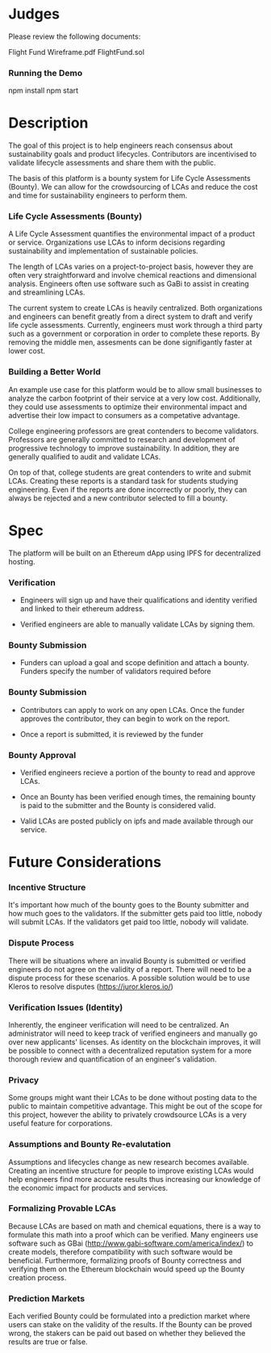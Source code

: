 # Judges

Please review the following documents: 

Flight Fund Wireframe.pdf
FlightFund.sol

### Running the Demo

npm install
npm start

# Description

The goal of this project is to help engineers reach consensus about sustainability goals and product lifecycles. Contributors are incentivised to validate lifecycle assessments and share them with the public.

The basis of this platform is a bounty system for Life Cycle Assessments (Bounty). We can allow for the crowdsourcing of LCAs and reduce the cost and time for sustainability engineers to perform them.

### Life Cycle Assessments (Bounty)

A Life Cycle Assessment quantifies the environmental impact of a product or service. Organizations use LCAs to inform decisions regarding sustainability and implementation of sustainable policies.

The length of LCAs varies on a project-to-project basis, however they are often very straightforward and involve chemical reactions and dimensional analysis. Engineers often use software such as GaBi to assist in creating and streamlining LCAs.

The current system to create LCAs is heavily centralized. Both organizations and engineers can benefit greatly from a direct system to draft and verify life cycle assessments. Currently, engineers must work through a third party such as a government or corporation in order to complete these reports. By removing the middle men, assesments can be done signifigantly faster at lower cost.

### Building a Better World

An example use case for this platform would be to allow small businesses to analyze the carbon footprint of their service at a very low cost. Additionally, they could use assessments to optimize their environmental impact and advertise their low impact to consumers as a competative advantage.

College engineering professors are great contenders to become validators. Professors are generally committed to research and development of progressive technology to improve sustainability. In addition, they are generally qualified to audit and validate LCAs.

On top of that, college students are great contenders to write and submit LCAs. Creating these reports is a standard task for students studying engineering. Even if the reports are done incorrectly or poorly, they can always be rejected and a new contributor selected to fill a bounty.

# Spec

The platform will be built on an Ethereum dApp using IPFS for decentralized hosting.

### Verification

* Engineers will sign up and have their qualifications and identity verified and linked to their ethereum address.

* Verified engineers are able to manually validate LCAs by signing them.

### Bounty Submission

* Funders can upload a goal and scope definition and attach a bounty. Funders specify the number of validators required before 

### Bounty Submission

* Contributors can apply to work on any open LCAs. Once the funder approves the contributor, they can begin to work on the report.

* Once a report is submitted, it is reviewed by the funder

### Bounty Approval

* Verified engineers recieve a portion of the bounty to read and approve LCAs.

* Once an Bounty has been verified enough times, the remaining bounty is paid to the submitter and the Bounty is considered valid.

* Valid LCAs are posted publicly on ipfs and made available through our service.

# Future Considerations

### Incentive Structure

It's important how much of the bounty goes to the Bounty submitter and how much goes to the validators. If the submitter gets paid too little, nobody will submit LCAs. If the validators get paid too little, nobody will validate.

### Dispute Process

There will be situations where an invalid Bounty is submitted or verified engineers do not agree on the validity of a report. There will need to be a dispute process for these scenarios. A possible solution would be to use Kleros to resolve disputes (https://juror.kleros.io/)

### Verification Issues (Identity)

Inherently, the engineer verification will need to be centralized. An administrator will need to keep track of verified engineers and manually go over new applicants' licenses. As identity on the blockchain improves, it will be possible to connect with a decentralized reputation system for a more thorough review and quantification of an engineer's validation.

### Privacy

Some groups might want their LCAs to be done without posting data to the public to maintain competitive advantage. This might be out of the scope for this project, however the ability to privately crowdsource LCAs is a very useful feature for corporations.

### Assumptions and Bounty Re-evalutation

Assumptions and lifecycles change as new research becomes available. Creating an incentive structure for people to improve existing LCAs would help engineers find more accurate results thus increasing our knowledge of the economic impact for products and services.

### Formalizing Provable LCAs

Because LCAs are based on math and chemical equations, there is a way to formulate this math into a proof which can be verified. Many engineers use software such as GBai (http://www.gabi-software.com/america/index/) to create models, therefore compatibility with such software would be beneficial. Furthermore, formalizing proofs of Bounty correctness and verifying them on the Ethereum blockchain would speed up the Bounty creation process.

### Prediction Markets

Each verified Bounty could be formulated into a prediction market where users can stake on the validity of the results. If the Bounty can be proved wrong, the stakers can be paid out based on whether they believed the results are true or false.

